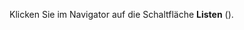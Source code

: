 <!-- markdownlint-disable-file MD041 -->
Klicken Sie im Navigator auf die Schaltfläche **Listen** (<i class="ph ph-list-bullets" aria-hidden="true"></i>).

